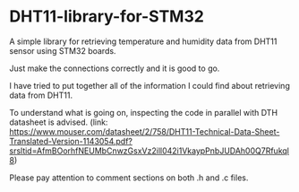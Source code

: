 # DHT11-library-for-STM32
A simple library for retrieving temperature and humidity data from DHT11 sensor using STM32 boards.

Just make the connections correctly and it is good to go.

I have tried to put together all of the information I could find about retrieving data from DHT11. 

To understand what is going on, inspecting the code in parallel with DTH datasheet is advised. (link: https://www.mouser.com/datasheet/2/758/DHT11-Technical-Data-Sheet-Translated-Version-1143054.pdf?srsltid=AfmBOorhfNEUMbCnwzGsxVz2ill042i1VkaypPnbJUDAh00Q7Rfukql8)

Please pay attention to comment sections on both .h and .c files. 
